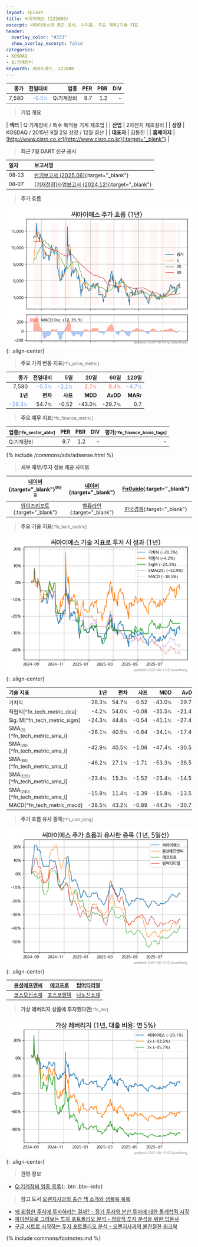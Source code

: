 ```yaml
---
layout: splash
title: 씨아이에스 (222080)
excerpt: 씨아이에스의 최근 공시, 수익률, 주요 재무/기술 지표
header:
  overlay_color: "#333"
  show_overlay_excerpt: false
categories:
- KOSDAQ
- Q:기계장비
keywords: 씨아이에스, 222080
---
```


| **종가** | **전일대비** | **업종** | **PER** | **PBR** | **DIV** |
| -------: | -----------: | -------: | ------: | ------: | ------: |
| 7,580 | <span style="color: cornflowerblue">-0.5<small>%</small></span> | Q:기계장비 | 9.7 | 1.2 | - |

<!-- more -->


> **기업 개요**<a id="company"></a>

| <span style="white-space:nowrap;">**섹터**</span> | Q:기계장비 / 특수 목적용 기계 제조업 |
| <span style="white-space:nowrap;">**산업**</span> | 2차전지 제조설비 |
| <span style="white-space:nowrap;">**상장**</span> | KOSDAQ / 2015년 9월 2일 상장 / 12월 결산 |
| <span style="white-space:nowrap;">**대표자**</span> | 김동진 |
| <span style="white-space:nowrap;">**홈페이지**</span> | [http://www.cisro.co.kr](http://www.cisro.co.kr){:target="_blank"} |


> **최근 7일 DART 신규 공시**<a id="dart"></a>

| **일자** |      | **보고서명** |
| :------- | :--- | :----------- |
| 08&#x2011;13 | | [반기보고서 (2025.06)](https://dart.fss.or.kr/dsaf001/main.do?rcpNo=20250813001216){:target="_blank"} |
| 08&#x2011;07 | | [[기재정정]사업보고서 (2024.12)](https://dart.fss.or.kr/dsaf001/main.do?rcpNo=20250807000242){:target="_blank"} |


> **주가 흐름**<a id="price"></a>

![222080](/stock/images/222080.png){: .align-center}


> **주요 가격 변동 지표**<small>[^fn_price_metric]</small>

| **종가** | **전일대비** | **5일** | **20일** | **60일** | **120일** |
| -------: | -----------: | ------: | -------: | -------: | --------: |
| 7,580 | <span style="color: cornflowerblue">-0.5<small>%</small></span> | <span style="color: cornflowerblue">-2.1<small>%</small></span> | <span style="color: tomato">2.7<small>%</small></span> | <span style="color: tomato">8.4<small>%</small></span> | <span style="color: cornflowerblue">-4.7<small>%</small></span> |
| **1년** | **편차** | **샤프** | **MDD** | **AvDD** | **MARr** |
| <span style="color: cornflowerblue">-28.3<small>%</small></span> | 54.7<small>%</small> | -0.52 | -43.0<small>%</small> | -29.7<small>%</small> | 0.7 |


> **주요 재무 지표**<small>[^fn_finance_metric]</small>

| **업종**<small>[^fn_sector_abbr]</small> | **PER** | **PBR** | **DIV** | **평가**<small>[^fn_finance_basic_tags]</small> |
| :--------------------------------------- | ------: | ------: | ------: | ----------------------------------------------: |
| Q:기계장비 | 9.7 | 1.2 | - | - |



{% include /commons/ads/adsense.html %}

> **세부 재무/투자 정보 제공 사이트**

| [네이버](https://m.stock.naver.com/domestic/stock/222080/finance/summary){:target="_blank"}<sup><small>모바일</small></sup> | [네이버](https://finance.naver.com/item/coinfo.naver?code=222080){:target="_blank"} | [FnGuide](https://comp.fnguide.com/SVO2/ASP/SVD_Invest.asp?gicode=A222080&MenuYn=Y){:target="_blank"} |
| :---: | :---: | :---: |
| [와이즈리포트](https://comp.wisereport.co.kr/company/c1040001.aspx?cmp_cd=222080){:target="_blank"} | [밸류라인](https://www.valueline.co.kr/finance/summary/222080){:target="_blank"} | [한국경제](https://markets.hankyung.com/stock/222080/financial-summary){:target="_blank"} |


> **주요 기술 지표**<small>[^fn_tech_metric]</small>


![222080](/stock/images/222080_tech.png){: .align-center}

| **기술 지표** | **1년** | **편차** | **샤프** | **MDD** | **AvDD** |
| :------------ | ------: | -----------: | -------: | ------: | -------: |
| 거치식 | -28.3<small>%</small> | 54.7<small>%</small> | -0.52 | -43.0<small>%</small> | -29.7<small>%</small> |
| 적립식[^fn_tech_metric_dca] | -4.2<small>%</small> | 54.0<small>%</small> | -0.08 | -35.5<small>%</small> | -21.4<small>%</small> |
| Sig. M[^fn_tech_metric_sigm] | -24.3<small>%</small> | 44.8<small>%</small> | -0.54 | -41.1<small>%</small> | -27.4<small>%</small> |
| SMA<small><sub>(5)</sub></small>[^fn_tech_metric_sma_i] | -26.1<small>%</small> | 40.5<small>%</small> | -0.64 | -34.1<small>%</small> | -17.4<small>%</small> |
| SMA<small><sub>(20)</sub></small>[^fn_tech_metric_sma_i] | -42.9<small>%</small> | 40.5<small>%</small> | -1.06 | -47.4<small>%</small> | -30.5<small>%</small> |
| SMA<small><sub>(60)</sub></small>[^fn_tech_metric_sma_i] | -46.2<small>%</small> | 27.1<small>%</small> | -1.71 | -53.3<small>%</small> | -38.5<small>%</small> |
| SMA<small><sub>(120)</sub></small>[^fn_tech_metric_sma_i] | -23.4<small>%</small> | 15.3<small>%</small> | -1.52 | -23.4<small>%</small> | -14.5<small>%</small> |
| SMA<small><sub>(240)</sub></small>[^fn_tech_metric_sma_i] | -15.8<small>%</small> | 11.4<small>%</small> | -1.39 | -15.8<small>%</small> | -13.5<small>%</small> |
| MACD[^fn_tech_metric_macd] | -38.5<small>%</small> | 43.2<small>%</small> | -0.89 | -44.3<small>%</small> | -30.7<small>%</small> |


> **주가 흐름 유사 종목**<a id="corr"></a><small>[^fn_corr_long]</small>

![222080](/stock/images/222080_corr.png){: .align-center}

|       | [윤성에프앤씨](/372170/) | [에코프로](/086520/) | [탑머티리얼](/360070/) |
| :---: | :------------------------------------: | :------------------------------------: | :------------------------------------: |
|       | [코스모신소재](/005070/) | [포스코엠텍](/009520/) | [나노신소재](/121600/) |


> **가상 레버리지 상품에 투자했다면**<a id="2x"></a><small>[^fn_lev]</small>

![222080](/stock/images/222080_2x.png){: .align-center}


> **관련 정보**

- [Q:기계장비 업종 목록](/stats/sector/kosdaq_업종_기계장비_종목/){: .btn .btn--info}

> **참고 도서** [오렌지사과의 출간 책 소개와 샘플북 목록](https://kongdori.tistory.com/691)

- [왜 위험한 주식에 투자하라는 걸까? - 장기 투자와 분산 투자에 대한 통계학적 시각](https://kongdori.tistory.com/421)
- [파이썬으로 그려보는 투자 포트폴리오 분석  - 정량적 투자 분석을 위한 입문서](https://kongdori.tistory.com/643)
- [구글 시트로 시작하는 투자 포트폴리오 분석 - 오렌지사과의 불친절한 워크북](https://kongdori.tistory.com/449)


{% include commons/footnotes.md %}
